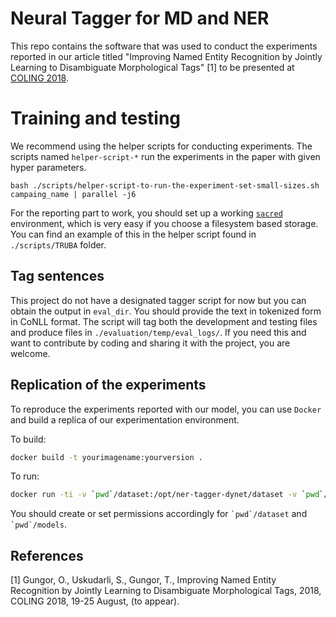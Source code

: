 
# Neural Tagger for MD and NER

This repo contains the software that was used to conduct the experiments reported
in our article titled "Improving Named Entity Recognition by Jointly Learning to 
Disambiguate Morphological Tags" [1] to be presented at [COLING 2018](http://coling2018.org).


# Training and testing

We recommend using the helper scripts for conducting experiments. The scripts named `helper-script-*`
run the experiments in the paper with given hyper parameters.


    bash ./scripts/helper-script-to-run-the-experiment-set-small-sizes.sh campaing_name | parallel -j6

For the reporting part to work, you should set up a working [`sacred`](https://github.com/IDSIA/sacred)
 environment, which is very easy if you choose a filesystem based storage. You can find an
 example of this in the helper script found in `./scripts/TRUBA` folder.

## Tag sentences

This project do not have a designated tagger script for now but you can obtain the output in `eval_dir`. 
You should provide the text in tokenized form in CoNLL format.
The script will tag both the development and testing files and produce files in `./evaluation/temp/eval_logs/`.
If you need this and want to contribute by coding and sharing it with the project,
you are welcome.

## Replication of the experiments

To reproduce the experiments reported with our model, you can use `Docker`
and build a replica of our experimentation environment.

To build:

```bash
docker build -t yourimagename:yourversion .
```

To run:
```bash
docker run -ti -v `pwd`/dataset:/opt/ner-tagger-dynet/dataset -v `pwd`/models:/opt/ner-tagger-dynet/models yourimagename:yourversion python train.py --train dataset/gungor.ner.train.small --dev dataset/gungor.ner.dev.small --test dataset/gungor.ner.test.small --word_dim 300 --word_lstm_dim 200 --word_bidirect 1 --cap_dim 100 --crf 1 --lr_method=adam --maximum-epochs 50 --char_dim 200 --char_lstm_dim 200 --char_bidirect 1 --overwrite-mappings 1 --batch-size 1
```

You should create or set permissions accordingly for ``` `pwd`/dataset ``` and ``` `pwd`/models ```.

## References

[1] Gungor, O., Uskudarli, S., Gungor, T., Improving Named Entity Recognition by Jointly Learning to 
Disambiguate Morphological Tags, 2018, COLING 2018, 19-25 August, (to appear).
